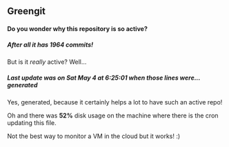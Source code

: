 ## Greengit

#### Do you wonder why this repository is so active?

##### After all it has 1964 commits!

But is it *really* active? Well...

##### Last update was on Sat May 4 at 6:25:01 when those lines were... generated

Yes, generated, because it certainly helps a lot to have such an active repo!

Oh and there was **52%** disk usage on the machine
where there is the cron updating this file.

Not the best way to monitor a VM in the cloud but it works! :)
